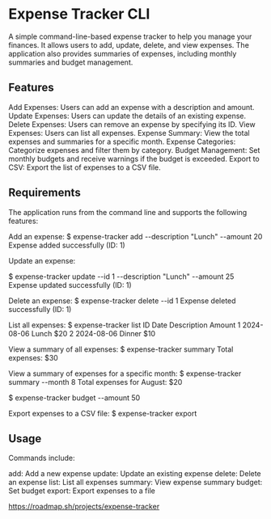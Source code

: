 # Expense Tracker CLI

A simple command-line-based expense tracker to help you manage your finances. It allows users to add, update, delete, and view expenses. The application also provides summaries of expenses, including monthly summaries and budget management.


## Features
Add Expenses: Users can add an expense with a description and amount.
Update Expenses: Users can update the details of an existing expense.
Delete Expenses: Users can remove an expense by specifying its ID.
View Expenses: Users can list all expenses.
Expense Summary: View the total expenses and summaries for a specific month.
Expense Categories: Categorize expenses and filter them by category.
Budget Management: Set monthly budgets and receive warnings if the budget is exceeded.
Export to CSV: Export the list of expenses to a CSV file.
## Requirements

The application runs from the command line and supports the following features:

Add an expense:
$ expense-tracker add --description "Lunch" --amount 20
Expense added successfully (ID: 1)

Update an expense:

$ expense-tracker update --id 1 --description "Lunch" --amount 25
Expense updated successfully (ID: 1)

Delete an expense:
$ expense-tracker delete --id 1
Expense deleted successfully (ID: 1)

List all expenses:
$ expense-tracker list
ID  Date       Description  Amount
1   2024-08-06  Lunch        $20
2   2024-08-06  Dinner       $10

View a summary of all expenses:
$ expense-tracker summary
Total expenses: $30

View a summary of expenses for a specific month:
$ expense-tracker summary --month 8
Total expenses for August: $20

$ expense-tracker budget --amount 50

Export expenses to a CSV file:
$ expense-tracker export 
## Usage

Commands include:

add: Add a new expense
update: Update an existing expense
delete: Delete an expense
list: List all expenses
summary: View expense summary
budget: Set budget 
export: Export expenses to a file


https://roadmap.sh/projects/expense-tracker